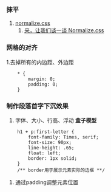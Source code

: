 ### 抹平
1. [normalize.css](https://necolas.github.io/normalize.css/)
    1. [来，让我们谈一谈 Normalize.css](http://jerryzou.com/posts/aboutNormalizeCss/)

### 网格的对齐
1.去掉所有的内边距、外边距
```
    * {
        margin: 0;
        padding: 0;
    }
```

### 制作段落首字下沉效果
1. 字体、大小、行高、浮动
**盒子模型**
```
    h1 + p:first-letter {
        font-family: Times, serif;
        font-size: 90px;
        line-height: .65;
        float: left;
        border: 1px solid;
    }
    /** border用于展示元素实际的边框 **/
```
1. 通过padding调整元素位置